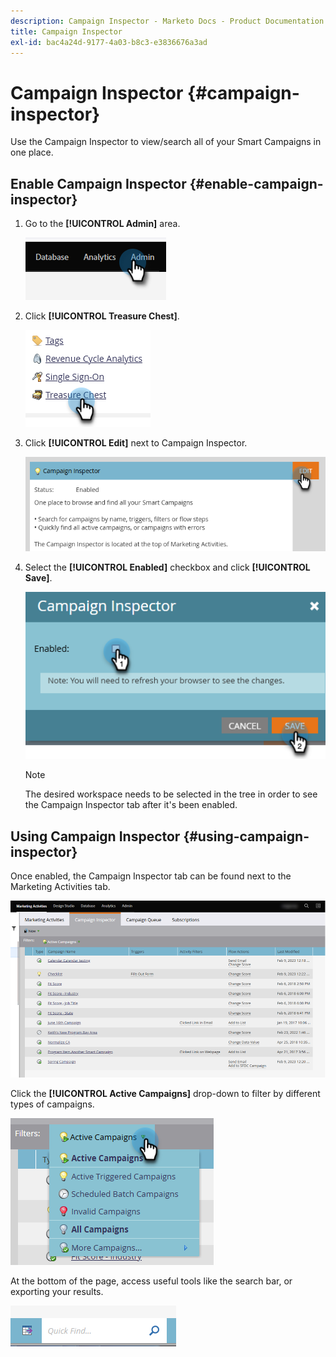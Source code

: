 ```yaml
---
description: Campaign Inspector - Marketo Docs - Product Documentation
title: Campaign Inspector
exl-id: bac4a24d-9177-4a03-b8c3-e3836676a3ad
---
```

# Campaign Inspector {#campaign-inspector}

Use the Campaign Inspector to view/search all of your Smart Campaigns in one place.

## Enable Campaign Inspector {#enable-campaign-inspector}

1. Go to the **[!UICONTROL Admin]** area.

   ![](assets/campaign-inspector-1.png)

1. Click **[!UICONTROL Treasure Chest]**.

   ![](assets/campaign-inspector-2.png)

1. Click **[!UICONTROL Edit]** next to Campaign Inspector.

   ![](assets/campaign-inspector-3.png)

1. Select the **[!UICONTROL Enabled]** checkbox and click **[!UICONTROL Save]**.

   ![](assets/campaign-inspector-4.png)

   >[!NOTE]
   >
   >The desired workspace needs to be selected in the tree in order to see the Campaign Inspector tab after it's been enabled.

## Using Campaign Inspector {#using-campaign-inspector}

Once enabled, the Campaign Inspector tab can be found next to the Marketing Activities tab.

   ![](assets/campaign-inspector-5.png)

Click the **[!UICONTROL Active Campaigns]** drop-down to filter by different types of campaigns.

   ![](assets/campaign-inspector-6.png)

At the bottom of the page, access useful tools like the search bar, or exporting your results.

   ![](assets/campaign-inspector-7.png)
